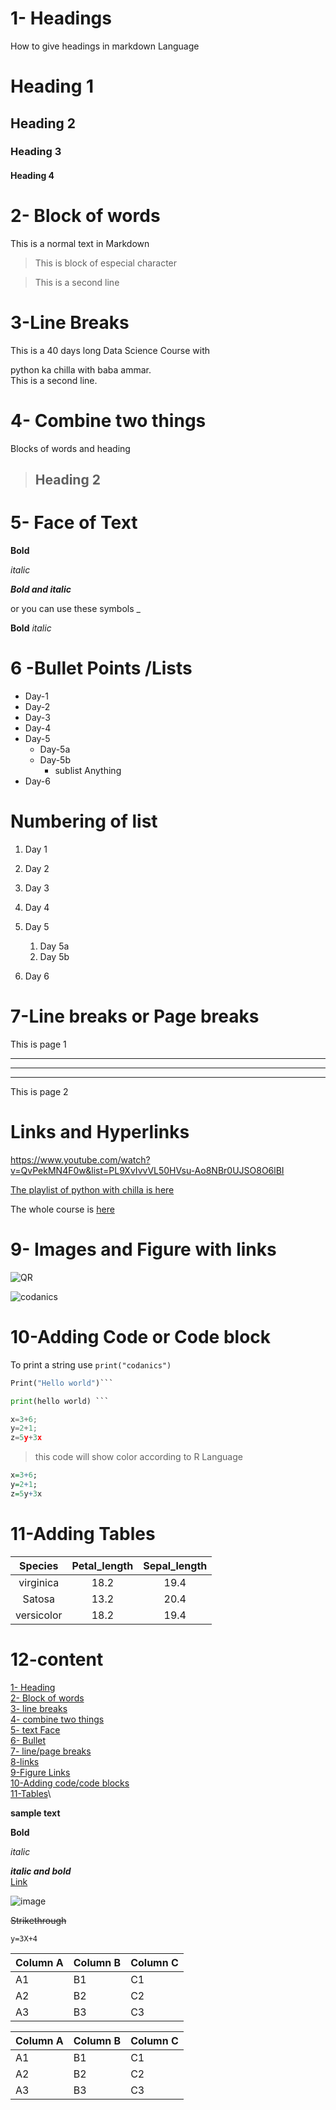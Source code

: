 # 1- Headings

How to give headings in markdown Language

# Heading 1

## Heading 2

### Heading 3

#### Heading 4

# 2- Block of words

This is a normal text in Markdown

> This is block of especial character

> This is a second line

# 3-Line Breaks

This is a 40 days long Data Science Course with

python ka chilla with baba ammar.\
This is a second line.

# 4- Combine two things

Blocks of words and heading

> ## Heading 2

# 5- Face of Text

**Bold**

_italic_

**_Bold and italic_**

or you can use these symbols
\_

**Bold**
_italic_

# 6 -Bullet Points /Lists

- Day-1
- Day-2
- Day-3
- Day-4
- Day-5
  - Day-5a
  - Day-5b
    - sublist Anything
- Day-6

# Numbering of list

1. Day 1
2. Day 2
3. Day 3
4. Day 4
5. Day 5

   1. Day 5a
   2. Day 5b

6. Day 6

# 7-Line breaks or Page breaks

This is page 1

---

---

---

This is page 2

# Links and Hyperlinks

<https://www.youtube.com/watch?v=QvPekMN4F0w&list=PL9XvIvvVL50HVsu-Ao8NBr0UJSO8O6lBI>

[The playlist of python with chilla is here](https://www.youtube.com/watch?v=QvPekMN4F0w&list=PL9XvIvvVL50HVsu-Ao8NBr0UJSO8O6lBI)

[codanics]: https://www.youtube.com/watch?v=QvPekMN4F0w&list=PL9XvIvvVL50HVsu-Ao8NBr0UJSO8O6lBI

The whole course is [here][codanics]

# 9- Images and Figure with links

![QR](qr.png)

![codanics](https://www.google.com/search?q=codanics&sxsrf=AOaemvJV0QaWKJl7gNDPMd7OE7G_SHlurA:1641807536609&source=lnms&tbm=isch&sa=X&ved=2ahUKEwjLg4nY8ab1AhVN4YUKHZsOD7gQ_AUoAnoECAEQBA&biw=1366&bih=625&dpr=1#imgrc=ti8f0SU4Zg3ryM)

# 10-Adding Code or Code block

To print a string use `print("codanics")`

````python
Print("Hello world")```
````

````python
print(hello world) ```
````

```python
x=3+6;
y=2+1;
z=5y+3x
```

> this code will show color according to R Language

```R
x=3+6;
y=2+1;
z=5y+3x
```

# 11-Adding Tables

|  Species   | Petal_length | Sepal_length |
| :--------: | :----------: | :----------: |
| virginica  |     18.2     |     19.4     |
|   Satosa   |     13.2     |     20.4     |
| versicolor |     18.2     |     19.4     |

# 12-content

[1- Heading](#1--headings)\
[2- Block of words](#2--block-of-words)\
[3- line breaks](#3-line-breaks)\
[4- combine two things](#4--combine-two-things)\
[5- text Face](#5--face-of-text)\
[6- Bullet](#6--bullet-points-lists)\
[7- line/page breaks](#7-line-breaks-or-page-breaks)\
[8-links](#links-and-hyperlinks)\
[9-Figure Links](#9--images-and-figure-with-links)\
[10-Adding code/code blocks](#10-adding-code-or-code-block)\
[11-Tables](#11-adding-tables)\

**sample text**

**Bold**

_italic_

**_italic and bold_**\
[Link](www.google.com)

![image](qr.png)

~~Strikethrough~~

```
y=3X+4
```

| Column A | Column B | Column C |
| -------- | -------- | -------- |
| A1       | B1       | C1       |
| A2       | B2       | C2       |
| A3       | B3       | C3       |

| Column A | Column B | Column C |
| -------- | -------- | -------- |
| A1       | B1       | C1       |
| A2       | B2       | C2       |
| A3       | B3       | C3       |
